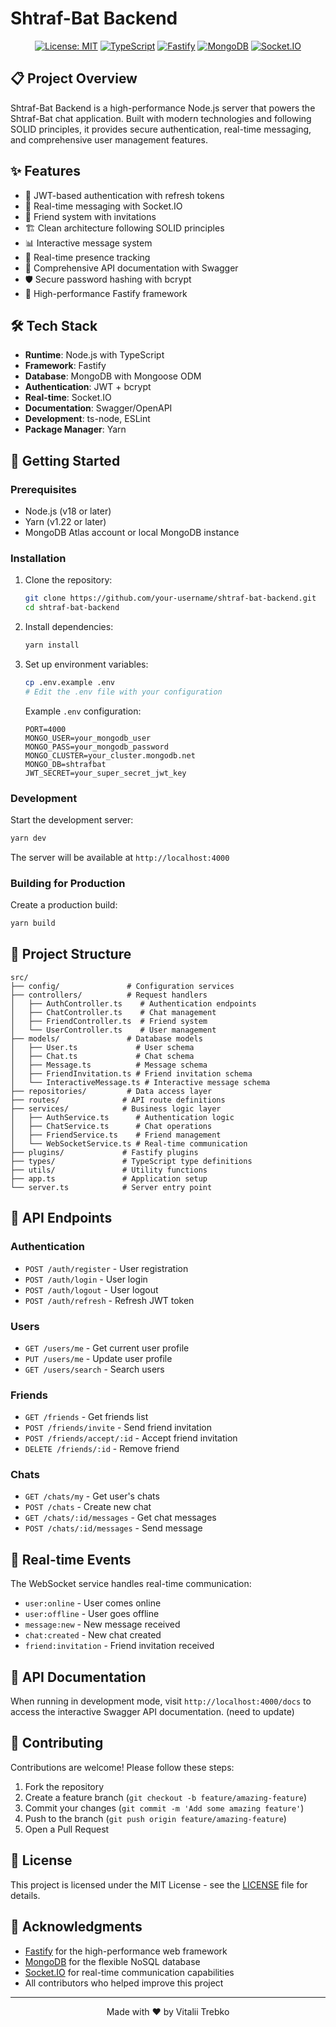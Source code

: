 # Shtraf-Bat Backend

<div align="center">

  [![License: MIT](https://img.shields.io/badge/License-MIT-yellow.svg)](https://opensource.org/licenses/MIT)
  [![TypeScript](https://img.shields.io/badge/TypeScript-007ACC?style=flat&logo=typescript&logoColor=white)](https://www.typescriptlang.org/)
  [![Fastify](https://img.shields.io/badge/Fastify-000000?style=flat&logo=fastify&logoColor=white)](https://www.fastify.io/)
  [![MongoDB](https://img.shields.io/badge/MongoDB-4EA94B?style=flat&logo=mongodb&logoColor=white)](https://www.mongodb.com/)
  [![Socket.IO](https://img.shields.io/badge/Socket.IO-010101?style=flat&logo=socket.io&logoColor=white)](https://socket.io/)
</div>

## 📋 Project Overview

Shtraf-Bat Backend is a high-performance Node.js server that powers the Shtraf-Bat chat application. Built with modern technologies and following SOLID principles, it provides secure authentication, real-time messaging, and comprehensive user management features.

## ✨ Features

- 🔐 JWT-based authentication with refresh tokens
- 💬 Real-time messaging with Socket.IO
- 👥 Friend system with invitations
- 🏗️ Clean architecture following SOLID principles
- 📊 Interactive message system
- 🔄 Real-time presence tracking
- 📝 Comprehensive API documentation with Swagger
- 🛡️ Secure password hashing with bcrypt
- 🚀 High-performance Fastify framework

## 🛠️ Tech Stack

- **Runtime**: Node.js with TypeScript
- **Framework**: Fastify
- **Database**: MongoDB with Mongoose ODM
- **Authentication**: JWT + bcrypt
- **Real-time**: Socket.IO
- **Documentation**: Swagger/OpenAPI
- **Development**: ts-node, ESLint
- **Package Manager**: Yarn

## 🚀 Getting Started

### Prerequisites

- Node.js (v18 or later)
- Yarn (v1.22 or later)
- MongoDB Atlas account or local MongoDB instance

### Installation

1. Clone the repository:
   ```bash
   git clone https://github.com/your-username/shtraf-bat-backend.git
   cd shtraf-bat-backend
   ```

2. Install dependencies:
   ```bash
   yarn install
   ```

3. Set up environment variables:
   ```bash
   cp .env.example .env
   # Edit the .env file with your configuration
   ```

   Example `.env` configuration:
   ```env
   PORT=4000
   MONGO_USER=your_mongodb_user
   MONGO_PASS=your_mongodb_password
   MONGO_CLUSTER=your_cluster.mongodb.net
   MONGO_DB=shtrafbat
   JWT_SECRET=your_super_secret_jwt_key
   ```

### Development

Start the development server:
```bash
yarn dev
```

The server will be available at `http://localhost:4000`

### Building for Production

Create a production build:
```bash
yarn build
```

## 📁 Project Structure

```
src/
├── config/               # Configuration services
├── controllers/          # Request handlers
│   ├── AuthController.ts    # Authentication endpoints
│   ├── ChatController.ts    # Chat management
│   ├── FriendController.ts  # Friend system
│   └── UserController.ts    # User management
├── models/               # Database models
│   ├── User.ts             # User schema
│   ├── Chat.ts             # Chat schema
│   ├── Message.ts          # Message schema
│   ├── FriendInvitation.ts # Friend invitation schema
│   └── InteractiveMessage.ts # Interactive message schema
├── repositories/         # Data access layer
├── routes/              # API route definitions
├── services/            # Business logic layer
│   ├── AuthService.ts      # Authentication logic
│   ├── ChatService.ts      # Chat operations
│   ├── FriendService.ts    # Friend management
│   └── WebSocketService.ts # Real-time communication
├── plugins/             # Fastify plugins
├── types/               # TypeScript type definitions
├── utils/               # Utility functions
├── app.ts               # Application setup
└── server.ts            # Server entry point
```

## 🔌 API Endpoints

### Authentication
- `POST /auth/register` - User registration
- `POST /auth/login` - User login
- `POST /auth/logout` - User logout
- `POST /auth/refresh` - Refresh JWT token

### Users
- `GET /users/me` - Get current user profile
- `PUT /users/me` - Update user profile
- `GET /users/search` - Search users

### Friends
- `GET /friends` - Get friends list
- `POST /friends/invite` - Send friend invitation
- `POST /friends/accept/:id` - Accept friend invitation
- `DELETE /friends/:id` - Remove friend

### Chats
- `GET /chats/my` - Get user's chats
- `POST /chats` - Create new chat
- `GET /chats/:id/messages` - Get chat messages
- `POST /chats/:id/messages` - Send message

## 🔄 Real-time Events

The WebSocket service handles real-time communication:

- `user:online` - User comes online
- `user:offline` - User goes offline
- `message:new` - New message received
- `chat:created` - New chat created
- `friend:invitation` - Friend invitation received

## 🧪 API Documentation

When running in development mode, visit `http://localhost:4000/docs` to access the interactive Swagger API documentation. (need to update)

## 🤝 Contributing

Contributions are welcome! Please follow these steps:

1. Fork the repository
2. Create a feature branch (`git checkout -b feature/amazing-feature`)
3. Commit your changes (`git commit -m 'Add some amazing feature'`)
4. Push to the branch (`git push origin feature/amazing-feature`)
5. Open a Pull Request

## 📄 License

This project is licensed under the MIT License - see the [LICENSE](LICENSE) file for details.

## 🙏 Acknowledgments

- [Fastify](https://www.fastify.io/) for the high-performance web framework
- [MongoDB](https://www.mongodb.com/) for the flexible NoSQL database
- [Socket.IO](https://socket.io/) for real-time communication capabilities
- All contributors who helped improve this project

---

<div align="center">
  Made with ❤️ by Vitalii Trebko
</div>


